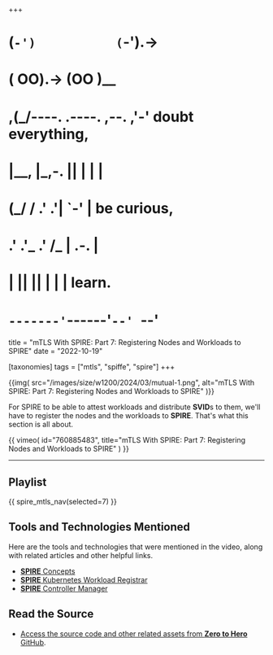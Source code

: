 +++
#   (`-')           (`-').->
#   ( OO).->        (OO )__
# ,(_/----. .----. ,--. ,'-' doubt everything,
# |__,    |\_,-.  ||  | |  |
#  (_/   /    .' .'|  `-'  | be curious,
#  .'  .'_  .'  /_ |  .-.  |
# |       ||      ||  | |  | learn.
# `-------'`------'`--' `--'

title = "mTLS With SPIRE: Part 7: Registering Nodes and Workloads to SPIRE"
date = "2022-10-19"

[taxonomies]
tags = ["mtls", "spiffe", "spire"]
+++

{{img(
  src="/images/size/w1200/2024/03/mutual-1.png",
  alt="mTLS With SPIRE: Part 7: Registering Nodes and Workloads to SPIRE"
)}}

For SPIRE to be able to attest workloads and distribute **SVID**s to them, we'll
have to register the nodes and the workloads to **SPIRE**. That's what this
section is all about.

{{ 
  vimeo(
    id="760885483", 
    title="mTLS With SPIRE: Part 7: Registering Nodes and Workloads to SPIRE"
  ) 
}}

--------

## Playlist

{{ spire_mtls_nav(selected=7) }}

## Tools and Technologies Mentioned

Here are the tools and technologies that were mentioned in the video, along with
related articles and other helpful links.

* [**SPIRE** Concepts](https://spiffe.io/docs/latest/spire-about/spire-concepts/)
* [**SPIRE** Kubernetes Workload Registrar](https://github.com/spiffe/spire/blob/main/support/k8s/k8s-workload-registrar/README.md)
* [**SPIRE** Controller Manager](https://github.com/spiffe/spire-controller-manager)

## Read the Source

* [Access the source code and other related assets from **Zero to Hero** GitHub](https://github.com/zerotohero-dev/spire-mtls).
